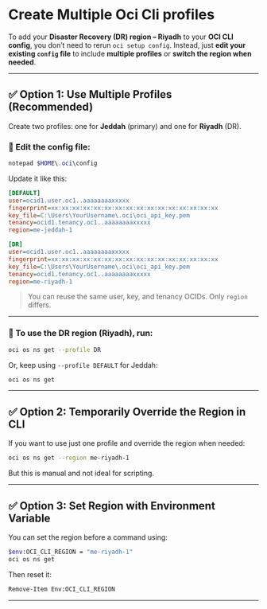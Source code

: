 # Create Multiple Oci Cli profiles

To add your **Disaster Recovery (DR) region – Riyadh** to your **OCI CLI config**, you don’t need to rerun `oci setup config`. Instead, just **edit your existing `config` file** to include **multiple profiles** or **switch the region when needed**.

---

## ✅ Option 1: **Use Multiple Profiles (Recommended)**

Create two profiles: one for **Jeddah** (primary) and one for **Riyadh** (DR).

### 🔧 Edit the config file:

```powershell
notepad $HOME\.oci\config
```

Update it like this:

```ini
[DEFAULT]
user=ocid1.user.oc1..aaaaaaaaxxxxx
fingerprint=xx:xx:xx:xx:xx:xx:xx:xx:xx:xx:xx:xx:xx:xx:xx:xx
key_file=C:\Users\YourUsername\.oci\oci_api_key.pem
tenancy=ocid1.tenancy.oc1..aaaaaaaaxxxxx
region=me-jeddah-1

[DR]
user=ocid1.user.oc1..aaaaaaaaxxxxx
fingerprint=xx:xx:xx:xx:xx:xx:xx:xx:xx:xx:xx:xx:xx:xx:xx:xx
key_file=C:\Users\YourUsername\.oci\oci_api_key.pem
tenancy=ocid1.tenancy.oc1..aaaaaaaaxxxxx
region=me-riyadh-1
```

> You can reuse the same user, key, and tenancy OCIDs. Only `region` differs.

---

### 🧪 To use the DR region (Riyadh), run:

```bash
oci os ns get --profile DR
```

Or, keep using `--profile DEFAULT` for Jeddah:

```bash
oci os ns get
```

---

## ✅ Option 2: **Temporarily Override the Region in CLI**

If you want to use just one profile and override the region when needed:

```bash
oci os ns get --region me-riyadh-1
```

But this is manual and not ideal for scripting.

---

## ✅ Option 3: **Set Region with Environment Variable**

You can set the region before a command using:

```bash
$env:OCI_CLI_REGION = "me-riyadh-1"
oci os ns get
```

Then reset it:

```bash
Remove-Item Env:OCI_CLI_REGION
```

---
